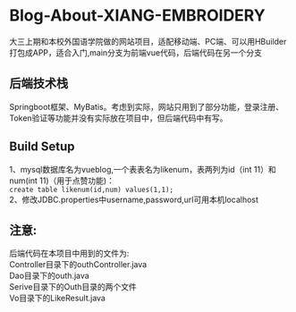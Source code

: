 # Blog-About-XIANG-EMBROIDERY
  大三上期和本校外国语学院做的网站项目，适配移动端、PC端、可以用HBuilder打包成APP，适合入门,main分支为前端vue代码，后端代码在另一个分支

## 后端技术栈<br>
  Springboot框架、MyBatis。考虑到实际，网站只用到了部分功能，登录注册、Token验证等功能并没有实际放在项目中，但后端代码中有写。

## Build Setup <br>
  1、mysql数据库名为vueblog,一个表表名为likenum，表两列为id（int 11）和num(int 11)（用于点赞功能)：<br>
 `
create table likenum(id,num) values(1,1);
 `<br>
  2、修改JDBC.properties中username,password,url可用本机localhost<br>

## 注意:
  后端代码在本项目中用到的文件为:<br>
  Controller目录下的outhController.java<br>
  Dao目录下的outh.java<br>
  Serive目录下的Outh目录的两个文件<br>
  Vo目录下的LikeResult.java<br>
